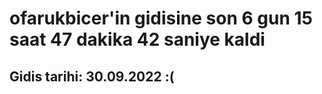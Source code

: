 # ofarukbicer'in gidisine son 6 gun 15 saat 47 dakika 42 saniye kaldi

## Gidis tarihi: 30.09.2022 :(